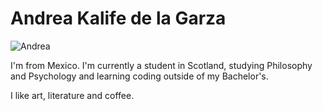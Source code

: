 # Andrea Kalife de la Garza

![Andrea](/Users/andreakalife/Bootcamp/personal/assets/040822-R1-058-27A.JPG)

I'm from Mexico. I'm currently a student in Scotland, studying Philosophy and Psychology and learning coding outside of my Bachelor's.

I like art, literature and coffee.